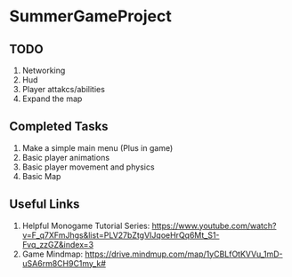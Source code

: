 # SummerGameProject
## TODO
1. Networking
2. Hud
3. Player attakcs/abilities
4. Expand the map
## Completed Tasks
1. Make a simple main menu (Plus in game)
2. Basic player animations
3. Basic player movement and physics
4. Basic Map
## Useful Links
1. Helpful Monogame Tutorial Series: https://www.youtube.com/watch?v=F_q7XFmJhgs&list=PLV27bZtgVIJqoeHrQq6Mt_S1-Fvq_zzGZ&index=3
2. Game Mindmap: https://drive.mindmup.com/map/1yCBLfOtKVVu_1mD-uSA6rm8CH9C1my_k#
